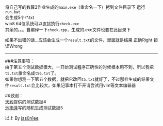 将自己写的数算2作业生成的`main.exe`（重命名一下）拷到文件目录下
运行`run.bat`  
会生成5个r*.txt  
win8 64位系统可以直接执行`check.exe`  
其余的。。。自编译一下`check.cpp`，生成的.exe文件也要在此目录下
  
如果不出错的话...应该会生成一个`result.txt`的文件，里面就是结果
正确Right 错误Wrong

-----
###注意事项：  
由于第五个测试数据很大，一开始测试程序正确性的时候根本用不到，所以我把`t5.txt`重命名成`t56.txt`了。  
如果你想测一下第五个数据，就把它改回`t5.txt`就好了，不过那样生成的结果文件`result.txt`会比较大，如果记事本打不开请尝试用vim等文本编辑器

##致谢：  
[天毅](mailto:gengtianyi@thuee25.cn)提供的测试数据4  
[池雨泽](mailto:chiblaok@126.com)写的随机生成测试数据5

以上
By [jas0n1ee](mailto:lijisheng@thuee25.cn)